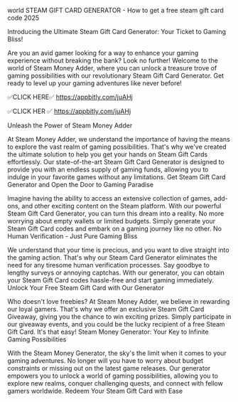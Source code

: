 
world STEAM GIFT CARD GENERATOR - How to get a free steam gift card code 2025



Introducing the Ultimate Steam Gift Card Generator: Your Ticket to Gaming Bliss!

Are you an avid gamer looking for a way to enhance your gaming experience without breaking the bank? Look no further! Welcome to the world of Steam Money Adder, where you can unlock a treasure trove of gaming possibilities with our revolutionary Steam Gift Card Generator. Get ready to level up your gaming adventures like never before!


✅CLICK HERE✅ https://appbitly.com/juAHj

✅CLICK HER ✅  https://appbitly.com/juAHj


Unleash the Power of Steam Money Adder

At Steam Money Adder, we understand the importance of having the means to explore the vast realm of gaming possibilities. That's why we've created the ultimate solution to help you get your hands on Steam Gift Cards effortlessly. Our state-of-the-art Steam Gift Card Generator is designed to provide you with an endless supply of gaming funds, allowing you to indulge in your favorite games without any limitations. Get Steam Gift Card Generator and Open the Door to Gaming Paradise

Imagine having the ability to access an extensive collection of games, add-ons, and other exciting content on the Steam platform. With our powerful Steam Gift Card Generator, you can turn this dream into a reality. No more worrying about empty wallets or limited budgets. Simply generate your Steam Gift Card codes and embark on a gaming journey like no other. No Human Verification - Just Pure Gaming Bliss

We understand that your time is precious, and you want to dive straight into the gaming action. That's why our Steam Card Generator eliminates the need for any tiresome human verification processes. Say goodbye to lengthy surveys or annoying captchas. With our generator, you can obtain your Steam Gift Card codes hassle-free and start gaming immediately. Unlock Your Free Steam Gift Card with Our Generator

Who doesn't love freebies? At Steam Money Adder, we believe in rewarding our loyal gamers. That's why we offer an exclusive Steam Gift Card Giveaway, giving you the chance to win exciting prizes. Simply participate in our giveaway events, and you could be the lucky recipient of a free Steam Gift Card. It's that easy! Steam Money Generator: Your Key to Infinite Gaming Possibilities

With the Steam Money Generator, the sky's the limit when it comes to your gaming adventures. No longer will you have to worry about budget constraints or missing out on the latest game releases. Our generator empowers you to unlock a world of gaming possibilities, allowing you to explore new realms, conquer challenging quests, and connect with fellow gamers worldwide. Redeem Your Steam Gift Card with Ease